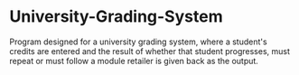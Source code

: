 # University-Grading-System

Program designed for a university grading system, where a student's credits are entered and the result of whether that student
progresses, must repeat or must follow a module retailer is given back as the output.
